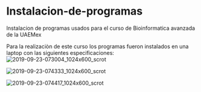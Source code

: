 # Instalacion-de-programas
Instalacion de programas usados para el curso de Bioinformatica avanzada de la UAEMex

Para la realizaciòn de este curso los programas fueron instalados en una laptop con las siguientes especificaciones:
![2019-09-23-073004_1024x600_scrot](https://user-images.githubusercontent.com/53832383/65430768-b078f380-ddd5-11e9-9d11-dc0d08ca8615.png)


![2019-09-23-074333_1024x600_scrot](https://user-images.githubusercontent.com/53832383/65431157-3dbc4800-ddd6-11e9-94e0-f2fc5e4dce23.png)

![2019-09-23-074417_1024x600_scrot](https://user-images.githubusercontent.com/53832383/65431190-4876dd00-ddd6-11e9-9d19-0057965d6ac7.png)
